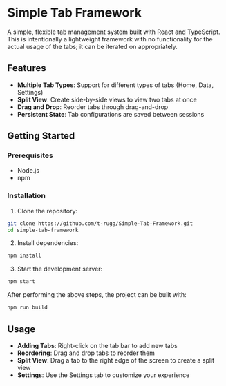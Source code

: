 # Simple Tab Framework

A simple, flexible tab management system built with React and TypeScript. This is intentionally a lightweight framework with no functionality for the actual usage of the tabs; it can be iterated on appropriately. 

## Features

- **Multiple Tab Types**: Support for different types of tabs (Home, Data, Settings)
- **Split View**: Create side-by-side views to view two tabs at once
- **Drag and Drop**: Reorder tabs through drag-and-drop
- **Persistent State**: Tab configurations are saved between sessions

## Getting Started

### Prerequisites

- Node.js
- npm

### Installation

1. Clone the repository:
```bash
git clone https://github.com/t-rugg/Simple-Tab-Framework.git
cd simple-tab-framework
```

2. Install dependencies:
```bash
npm install
```

3. Start the development server:
```bash
npm start
```

After performing the above steps, the project can be built with:
```bash
npm run build
```

## Usage

- **Adding Tabs**: Right-click on the tab bar to add new tabs
- **Reordering**: Drag and drop tabs to reorder them
- **Split View**: Drag a tab to the right edge of the screen to create a split view
- **Settings**: Use the Settings tab to customize your experience